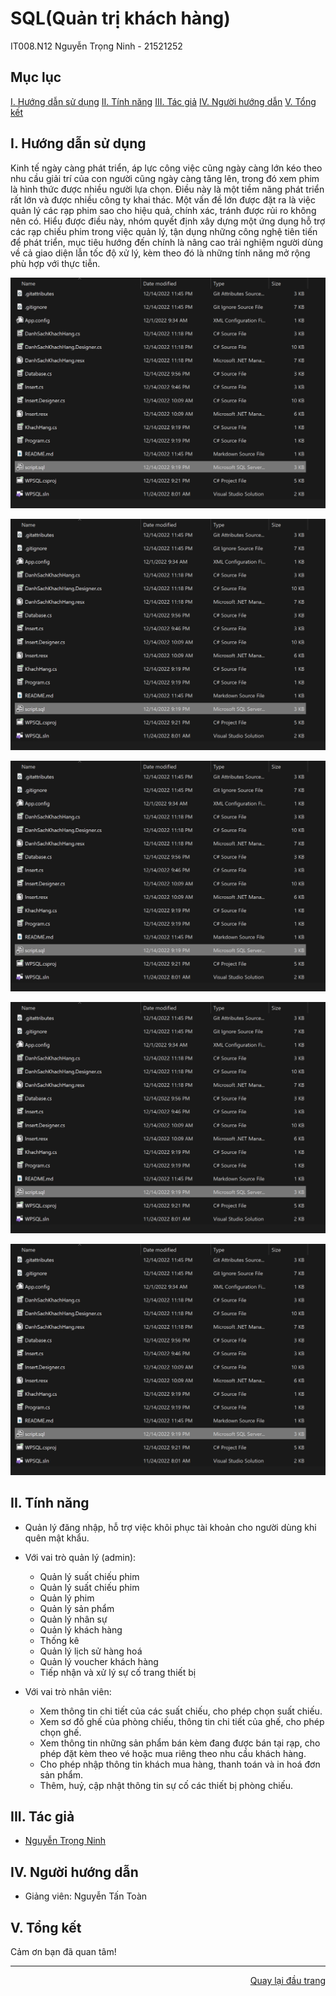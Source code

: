 <div id="Top"></div>

# SQL(Quản trị khách hàng)
 IT008.N12
 Nguyễn Trọng Ninh - 21521252

## Mục lục

 [I. Hướng dẫn sử dụng](#HDSD)
 [II. Tính năng](#Tinhnang)
 [III. Tác giả](#Tacgia)
 [IV. Người hướng dẫn](#Nguoihuongdan)
 [V. Tổng kết](#Tongket)


<!-- HDSD -->
<div id="HDSD"></div>

## I. Hướng dẫn sử dụng
Kinh tế ngày càng phát triển, áp lực công việc cũng ngày càng lớn kéo theo nhu cầu giải trí của con người cũng ngày càng tăng lên, trong đó xem phim là hình thức được nhiều người lựa chọn. Điều này là một tiềm năng phát triển rất lớn và được nhiều công ty khai thác. Một vấn đề lớn được đặt ra là việc quản lý các rạp phim sao cho hiệu quả, chính xác, tránh được rủi ro không nên có. Hiểu được điều này, nhóm quyết định xây dựng một ứng dụng hỗ trợ các rạp chiếu phim trong việc quản lý, tận dụng những công nghệ tiên tiến để phát triển, mục tiêu hướng đến chính là nâng cao trải nghiệm người dùng về cả giao diện lẫn tốc độ xử lý, kèm theo đó là những tính năng mở rộng phù hợp với thực tiễn.
<!-- LOGO CINEMA -->
![Logo Cinema](./Images/chayscript.png)

![Logo Cinema](./Images/chayscript.png)

![Logo Cinema](./Images/chayscript.png)

![Logo Cinema](./Images/chayscript.png)

![Logo Cinema](./Images/chayscript.png)
<!-- Tính năng -->
<div id="Tinhnang"></div>

## II. Tính năng
* Quản lý đăng nhập, hỗ trợ việc khôi phục tài khoản cho người dùng khi quên mật khẩu.

* Với vai trò quản lý (admin):
  * Quản lý suất chiếu phim
  * Quản lý suất chiếu phim
  * Quản lý phim
  * Quản lý sản phẩm
  * Quản lý nhân sự
  * Quản lý khách hàng
  * Thống kê
  * Quản lý lịch sử hàng hoá
  * Quản lý voucher khách hàng
  * Tiếp nhận và xử lý sự cố trang thiết bị

* Với vai trò nhân viên:
  * Xem thông tin chi tiết của các suất chiếu, cho phép chọn suất chiếu.
  * Xem sơ đồ ghế của phòng chiếu, thông tin chi tiết của ghế, cho phép chọn ghế.
  * Xem thông tin những sản phẩm bán kèm đang được bán tại rạp, cho phép đặt kèm theo vé hoặc mua riêng theo nhu cầu khách hàng.
  * Cho phép nhập thông tin khách mua hàng, thanh toán và in hoá đơn sản phẩm.
  * Thêm, huỷ, cập nhật thông tin sự cố các thiết bị phòng chiếu.
 

<!-- TÁC GIẢ -->
<div id="Tacgia"></div>

## III. Tác giả

* [Nguyễn Trọng Ninh](https://github.com/Ninhnon)

<!-- NGƯỜI HƯỚNG DẪN -->
<div id="Nguoihuongdan"></div>

## IV. Người hướng dẫn
* Giảng viên: Nguyễn Tấn Toàn

<!-- TỔNG KẾT -->
<div id="Tongket"></div>

## V. Tổng kết

Cảm ơn bạn đã quan tâm!

---

<p align="right"><a href="#Top">Quay lại đầu trang</a></p>

